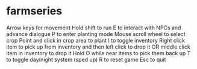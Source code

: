 # farmseries
Arrow keys for movement
Hold shift to run
E to interact with NPCs and advance dialogue
P to enter planting mode
Mouse scroll wheel to select crop
Point and click in crop area to plant
I to toggle inventory
Right click item to pick up from inventory and then left click to drop it
OR middle click item in inventory to drop it
Hold O while near items to pick them back up
T to toggle day/night system (sped up)
R to reset game
Esc to quit
